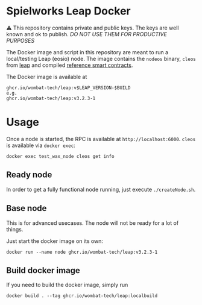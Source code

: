 Spielworks Leap Docker
======================

:warning: This repository contains private and public keys. The keys are well known and ok to
publish. *DO NOT USE THEM FOR PRODUCTIVE PURPOSES*

The Docker image and script in this repository are meant to run a local/testing Leap (eosio) node.
The image contains the `nodeos` binary, `cleos` from [leap](https://github.com/AntelopeIO/leap) and
compiled [reference smart contracts](https://github.com/AntelopeIO/reference-contracts).

The Docker image is available at

```
ghcr.io/wombat-tech/leap:v$LEAP_VERSION-$BUILD
e.g.
ghcr.io/wombat-tech/leap:v3.2.3-1
```

# Usage

Once a node is started, the RPC is available at `http://localhost:6000`. `cleos` is available via
`docker exec`:

```shell
docker exec test_wax_node cleos get info
```

## Ready node

In order to get a fully functional node running, just execute `./createNode.sh`.

## Base node

This is for advanced usecases. The node will not be ready for a lot of things.

Just start the docker image on its own:

```shell
docker run --name node ghcr.io/wombat-tech/leap:v3.2.3-1
```

## Build docker image

If you need to build the docker image, simply run

```shell
docker build . --tag ghcr.io/wombat-tech/leap:localbuild
```

